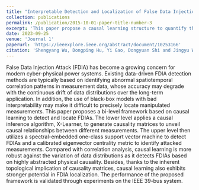 ```yaml
---
title: "Interpretable Detection and Localization of False Data Injection Attacks Based on Causal Learning"
collection: publications
permalink: /publication/2015-10-01-paper-title-number-3
excerpt: 'This paper propose a causal learning structure to quantify the casuality between measurements and identify the attacked measurements based on the causality anomalies.'
date: 2023-09-25
venue: 'Journal 1'
paperurl: 'https://ieeexplore.ieee.org/abstract/document/10253166'
citation: 'Shengyang Wu, Dongping Hu, Yi Gao, Dongyuan Shi and Jingyu Wang, "Interpretable Detection and Localization of False Data Injection Attacks Based on Causal Learning," <i>2023 IEEE Power & Energy Society General Meeting (PESGM)</i>, Orlando, FL, USA, 2023, pp. 1-5'
---
```


False Data Injection Attack (FDIA) has become a growing concern for modern cyber-physical power systems. Existing data-driven FDIA detection methods are typically based on identifying abnormal spatiotemporal correlation patterns in measurement data, whose accuracy may degrade with the continuous drift of data distributions over the long-term application. In addition, the use of black-box models with bad interpretability may make it difficult to precisely locate manipulated measurements. This paper proposes a bi-level framework based on causal learning to detect and locate FDIAs. The lower level applies a causal inference algorithm, X-Learner, to generate causality matrices to unveil causal relationships between different measurements. The upper level then utilizes a spectral-embedded one-class support vector machine to detect FDIAs and a calibrated eigenvector centrality metric to identify attacked measurements. Compared with correlation analysis, causal learning is more robust against the variation of data distributions as it detects FDIAs based on highly abstracted physical causality. Besides, thanks to the inherent topological implication of causality matrices, causal learning also exhibits stronger potential in FDIA localization. The performance of the proposed framework is validated through experiments on the IEEE 39-bus system.
